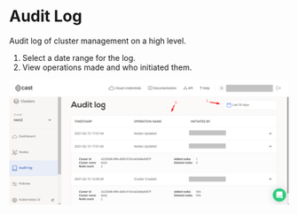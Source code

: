 # Audit Log

  Audit log of cluster management on a high level.

  1. Select a date range for the log.
  2. View operations made and who initiated them.

![](images/auditlog.png)
